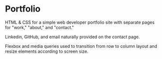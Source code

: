 # Portfolio

HTML & CSS for a simple web developer portfolio site with separate pages for "work," "about," and "contact." 

Linkedin, GitHub, and email naturally provided on the contact page.

Flexbox and media queries used to transition from row to column layout and resize elements according to screen size. 

